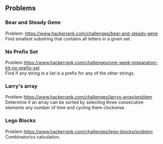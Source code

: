 ## Problems

### Bear and Steady Gene

Problem: https://www.hackerrank.com/challenges/bear-and-steady-gene
\
Find smallest substring that contains all letters in a given set.

### No Prefix Set
Problem https://www.hackerrank.com/challenges/one-week-preparation-kit-no-prefix-set
\
Find if any string in a list is a prefix for any of the other strings.

### Larry's array
Problem https://www.hackerrank.com/challenges/larrys-array/problem
\
Determine if an array can be sorted by selecting three consecutive elements any number of time and cycling them clockwise.

### Lego Blocks
Problem https://www.hackerrank.com/challenges/lego-blocks/problem
\
Combinatorics calculation.